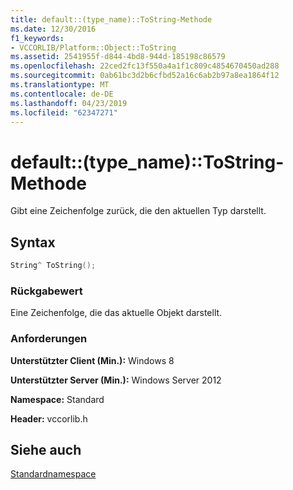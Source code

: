 ```yaml
---
title: default::(type_name)::ToString-Methode
ms.date: 12/30/2016
f1_keywords:
- VCCORLIB/Platform::Object::ToString
ms.assetid: 2541955f-d844-4bd8-944d-185198c86579
ms.openlocfilehash: 22ced2fc13f550a4a1f1c809c4854670450ad288
ms.sourcegitcommit: 0ab61bc3d2b6cfbd52a16c6ab2b97a8ea1864f12
ms.translationtype: MT
ms.contentlocale: de-DE
ms.lasthandoff: 04/23/2019
ms.locfileid: "62347271"
---
```

# <a name="defaulttypenametostring-method"></a>default::(type_name)::ToString-Methode

Gibt eine Zeichenfolge zurück, die den aktuellen Typ darstellt.

## <a name="syntax"></a>Syntax

```cpp
String^ ToString();
```

### <a name="return-value"></a>Rückgabewert

Eine Zeichenfolge, die das aktuelle Objekt darstellt.

### <a name="requirements"></a>Anforderungen

**Unterstützter Client (Min.):** Windows 8

**Unterstützter Server (Min.):** Windows Server 2012

**Namespace:** Standard

**Header:** vccorlib.h

## <a name="see-also"></a>Siehe auch

[Standardnamespace](../cppcx/default-namespace.md)
